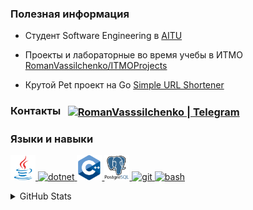### Полезная информация

- Студент Software Engineering в [AITU](https://astanait.edu.kz/)

- Проекты и лабораторные во время учебы в ИТМО [RomanVassilchenko/ITMOProjects](https://github.com/RomanVassilchenko/ITMOProjects)

- Крутой Pet проект на Go [Simple URL Shortener](https://github.com/RomanVassilchenko/simple-url-shortener)

<h3 align="left">Контакты &nbsp;
   <a href="https://t.me/roman_vassilchenko" target="_blank" rel="noreferrer"> <img align="center" alt="RomanVasssilchenko | Telegram" width="22px" src="https://upload.wikimedia.org/wikipedia/commons/thumb/8/83/Telegram_2019_Logo.svg/2048px-Telegram_2019_Logo.svg.png"/>
   </a>
</h3>


<h3 align="left">Языки и навыки</h3>
<p align="left"> 
  <a href="https://www.java.com" target="_blank" rel="noreferrer"> <img src="https://raw.githubusercontent.com/devicons/devicon/master/icons/java/java-original.svg" alt="java" width="40" height="40"/> </a>
   <a href="https://dotnet.microsoft.com/en-us/" target="_blank" rel="noreferrer"> <img src="https://upload.wikimedia.org/wikipedia/commons/thumb/e/ee/.NET_Core_Logo.svg/1024px-.NET_Core_Logo.svg.png" alt="dotnet" width="40" height="40"/> </a>
  <a href="https://www.w3schools.com/cpp/" target="_blank" rel="noreferrer"> <img src="https://raw.githubusercontent.com/devicons/devicon/master/icons/cplusplus/cplusplus-original.svg" alt="cplusplus" width="40" height="40"/> </a>
   <a href="https://www.postgresql.org" target="_blank" rel="noreferrer"> <img src="https://raw.githubusercontent.com/devicons/devicon/master/icons/postgresql/postgresql-original-wordmark.svg" alt="postgresql" width="40" height="40"/> </a>
  <a href="https://git-scm.com/" target="_blank" rel="noreferrer"> <img src="https://www.vectorlogo.zone/logos/git-scm/git-scm-icon.svg" alt="git" width="40" height="40"/> </a> 
  <a href="https://www.gnu.org/software/bash/" target="_blank" rel="noreferrer"> <img src="https://www.vectorlogo.zone/logos/gnu_bash/gnu_bash-icon.svg" alt="bash" width="40" height="40"/> </a>  
</p>

<details>
  <summary>GitHub Stats</summary>
  <img align="center" src="https://github-readme-stats.vercel.app/api?username=RomanVassilchenko&show_icons=true&locale=en" alt="RomanVassilchenko" />
</details>
